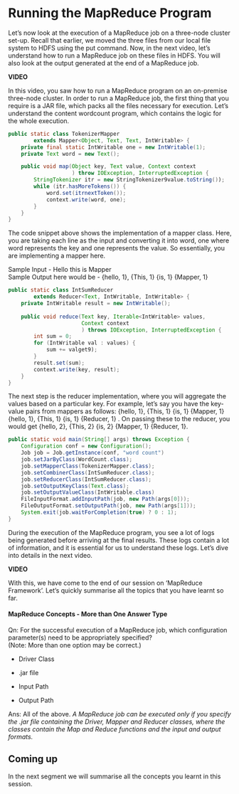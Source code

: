 # Running the MapReduce Program

Let’s now look at the execution of a MapReduce job on a three-node cluster set-up. Recall that earlier, we moved the three files from our local file system to HDFS using the put command. Now, in the next video, let’s understand how to run a MapReduce job on these files in HDFS. You will also look at the output generated at the end of a MapReduce job.

**VIDEO**

In this video, you saw how to run a MapReduce program on an on-premise three-node cluster. In order to run a MapReduce job, the first thing that you require is a JAR file, which packs all the files necessary for execution. Let’s understand the content wordcount program, which contains the logic for the whole execution.

```java
public static class TokenizerMapper 
        extends Mapper<Object, Text, Text, IntWritable> {    
    private final static IntWritable one = new IntWritable(1);
    private Text word = new Text();

    public void map(Object key, Text value, Context context
                    ) throw IOException, InterruptedException {
        StringTokenizer itr = new StringTokenizer9value.toString());
        while (itr.hasMoreTokens()) {
            word.set(itrnextToken());
            context.write(word, one);
        }
    }
}
```

The code snippet above shows the implementation of a mapper class. Here, you are taking each line as the input and converting it into word, one where word represents the key and one represents the value. So essentially, you are implementing a mapper here.

Sample Input - Hello this is Mapper  
Sample Output here would be - {hello, 1}, {This, 1} {is, 1} {Mapper, 1}

```java
public static class IntSumReducer
        extends Reducer<Text, IntWritable, IntWritable> {
    private IntWritable result = new IntWritable();
    
    public void reduce(Text key, Iterable<IntWritable> values,
                       Context context
                       ) throws IOException, InterruptedException {
        int sum = 0;
        for (IntWritable val : values) {
            sum += valget9);
        }
        result.set(sum);
        context.write(key, result);
    }
}
```

The next step is the reducer implementation, where you will aggregate the values based on a particular key. For example, let’s say you have the key-value pairs from mappers as follows: {hello, 1}, {This, 1} {is, 1} {Mapper, 1} {hello, 1}, {This, 1} {is, 1} {Reducer, 1} . On passing these to the reducer, you would get {hello, 2}, {This, 2} {is, 2} {Mapper, 1} {Reducer, 1}.

```java
public static void main(String[] args) throws Exception {
    Configuration conf = new Configuration();
    Job job = Job.getInstance(conf, "word count")
    job.setJarByClass(WordCount.class);
    job.setMapperClass(TokenizerMapper.class);
    job.setCombinerClass(IntSumReducer.class);
    job.setReducerClass(IntSumReducer.class);
    job.setOutputKeyClass(Text.class);
    job.setOutputValueClass(IntWritable.class)
    FileInputFormat.addInputPath(job, new Path(args[0]));
    FileOutputFormat.setOutputPath(job, new Path(args[1]));
    System.exit(job.waitForCompletion(true) ? 0 : 1);
}
```

During the execution of the MapReduce program, you see a lot of logs being generated before arriving at the final results. These logs contain a lot of information, and it is essential for us to understand these logs. Let’s dive into details in the next video.

**VIDEO**

With this, we have come to the end of our session on ‘MapReduce Framework’. Let’s quickly summarise all the topics that you have learnt so far.

#### MapReduce Concepts - More than One Answer Type

Qn: For the successful execution of a MapReduce job, which configuration parameter(s) need to be appropriately specified?  
(Note: More than one option may be correct.)

- Driver Class

- .jar file

- Input Path

- Output Path

Ans: All of the above. *A MapReduce job can be executed only if you specify the .jar file containing the Driver, Mapper and Reducer classes, where the classes contain the Map and Reduce functions and the input and output formats.*

## Coming up

In the next segment we will summarise all the concepts you learnt in this session.
